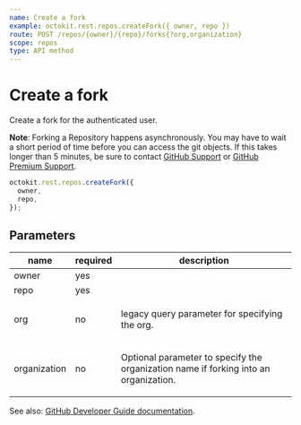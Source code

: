 ```yaml
---
name: Create a fork
example: octokit.rest.repos.createFork({ owner, repo })
route: POST /repos/{owner}/{repo}/forks{?org,organization}
scope: repos
type: API method
---
```


# Create a fork

Create a fork for the authenticated user.

**Note**: Forking a Repository happens asynchronously. You may have to wait a short period of time before you can access the git objects. If this takes longer than 5 minutes, be sure to contact [GitHub Support](https://support.github.com/contact) or [GitHub Premium Support](https://premium.githubsupport.com).

```js
octokit.rest.repos.createFork({
  owner,
  repo,
});
```

## Parameters

<table>
  <thead>
    <tr>
      <th>name</th>
      <th>required</th>
      <th>description</th>
    </tr>
  </thead>
  <tbody>
    <tr><td>owner</td><td>yes</td><td>

</td></tr>
<tr><td>repo</td><td>yes</td><td>

</td></tr>
<tr><td>org</td><td>no</td><td>

legacy query parameter for specifying the org.

</td></tr>
<tr><td>organization</td><td>no</td><td>

Optional parameter to specify the organization name if forking into an organization.

</td></tr>
  </tbody>
</table>

See also: [GitHub Developer Guide documentation](https://docs.github.com/rest/reference/repos#create-a-fork).
